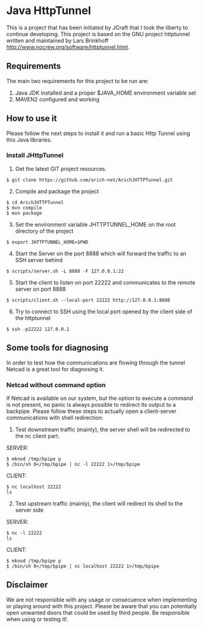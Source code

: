 # Java HttpTunnel

This is a project that has been initiated by JCraft that I took the liberty to continue developing. This project is based on the GNU project httptunnel written and maintained by Lars Brinkhoff http://www.nocrew.org/software/httptunnel.html.

## Requirements

The main two requirements for this project to be run are:

1) Java JDK installed and a proper $JAVA_HOME environment variable set
2) MAVEN2 configured and working

## How to use it

Please follow the next steps to install it and run a basic Http Tunnel using this Java libraries.

### Install JHttpTunnel

1) Get the latest GIT project resources.

```
$ git clone https://github.com/arich-net/ArichJHTTPTunnel.git
```

2) Compile and package the project

```
$ cd ArichJHTTPTunnel
$ mvn compile
$ mvn package
```

3) Set the environment variable JHTTPTUNNEL_HOME on the root directory of the project

```
$ export JHTTPTUNNEL_HOME=$PWD
```

4) Start the Server on the port 8888 which will forward the traffic to an SSH server behind

```
$ scripts/server.sh -L 8888 -F 127.0.0.1:22
```

5) Start the client to listen on port 22222 and communicates to the remote server on port 8888

```
$ scripts/client.sh --local-port 22222 http://127.0.0.1:8888
```

6) Try to connect to SSH using the local port opened by the client side of the httptunnel

```
$ ssh -p22222 127.0.0.1
```

## Some tools for diagnosing

In order to test how the communications are flowing through the tunnel Netcad is a great tool for diagnosing it.

### Netcad without command option

If Netcad is available on our system, but the option to execute a command is not present, no panic is always possible to redirect its output to a backpipe. Please follow these steps to actually open a client-server communications with shell redirection:

1) Test downstream traffic (mainly), the server shell will be redirected to the nc client part.

SERVER:
```
$ mknod /tmp/bpipe p
$ /bin/sh 0</tmp/bpipe | nc -l 22222 1>/tmp/bpipe
```

CLIENT:
```
$ nc localhost 22222
ls
```

2) Test upstream traffic (mainly), the client will redirect its shell to the server side

SERVER:
```
$ nc -l 22222
ls
```

CLIENT:
```
$ mknod /tmp/bpipe p
$ /bin/sh 0</tmp/bpipe | nc localhost 22222 1>/tmp/bpipe
```

## Disclaimer

We are not responsible with any usage or consecuence when implementing or playing around with this project. Please be aware that you can potentially open unwanted doors that could be used by third people. Be responsible when using or testing it!.

